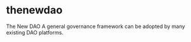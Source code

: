# thenewdao
The New DAO
A general governance framework can be adopted by many existing DAO platforms.
